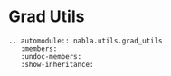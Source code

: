 # Grad Utils

```{eval-rst}
.. automodule:: nabla.utils.grad_utils
   :members:
   :undoc-members:
   :show-inheritance:
```
